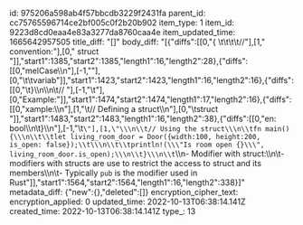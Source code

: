 id: 975206a598ab4f57bbcdb3229f2431fa
parent_id: cc75765596714ce2bf005c0f2b20b902
item_type: 1
item_id: 9223d8cd0eaa4e83a3277da8760caa4e
item_updated_time: 1665642957505
title_diff: "[]"
body_diff: "[{\"diffs\":[[0,\"{ \\t\\t\\t\\t//\"],[1,\" convention:\"],[0,\" struct \"]],\"start1\":1385,\"start2\":1385,\"length1\":16,\"length2\":28},{\"diffs\":[[0,\"melCase\\\n\"],[-1,\"\"],[0,\"\\t\\tvariab\"]],\"start1\":1423,\"start2\":1423,\"length1\":16,\"length2\":16},{\"diffs\":[[0,\"\\t}\\\n\\\n\\t// \"],[-1,\"\\t\"],[0,\"Example:\"]],\"start1\":1474,\"start2\":1474,\"length1\":17,\"length2\":16},{\"diffs\":[[0,\"xample:\\\n\"],[1,\"\\t// Defining a struct\\\n\"],[0,\"\\tstruct \"]],\"start1\":1483,\"start2\":1483,\"length1\":16,\"length2\":38},{\"diffs\":[[0,\"en: bool\\\n\\t}\\\n\"],[-1,\"\\t```\"],[1,\"\\\n\\t// Using the struct\\\n\\tfn main(){\\\n\\t\\tlet living_room_door = Door({width:100, height:200, is_open: false});\\t\\\n\\t\\tprintln!(\\\"Is room open {}\\\", living_room_door.is_open);\\\n\\t}\\\n\\t```\\\n- Modifier with struct:\\\n\\t- modifiers with structs are use to restrict the access to struct and its members\\\n\\t- Typically `pub` is the modifier used in Rust\"]],\"start1\":1564,\"start2\":1564,\"length1\":16,\"length2\":338}]"
metadata_diff: {"new":{},"deleted":[]}
encryption_cipher_text: 
encryption_applied: 0
updated_time: 2022-10-13T06:38:14.141Z
created_time: 2022-10-13T06:38:14.141Z
type_: 13